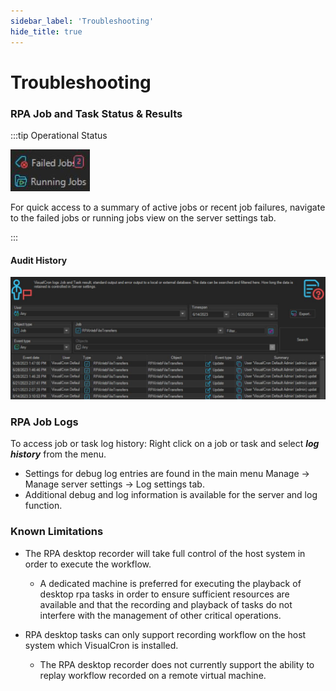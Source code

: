 ```yaml
---
sidebar_label: 'Troubleshooting'
hide_title: true
---
```


# Troubleshooting

### RPA Job and Task Status & Results

:::tip Operational Status

![Operational Status](../static/img/operationalstatus.JPG)  

For quick access to a summary of active jobs or recent job failures, navigate to the failed jobs or running jobs view on the server settings tab. 

:::

#### Audit History

![Audit History](../static/img/AuditHistoryDetails.JPG)

### RPA Job Logs  

To access job or task log history: Right click on a job or task and select _**log history**_ from the menu.
- Settings for debug log entries are found in the main menu Manage -> Manage server settings -> Log settings tab.
- Additional debug and log information is available for the server and log function.

### Known Limitations

- The RPA desktop recorder will take full control of the host system in order to execute the workflow.
  - A dedicated machine is preferred for executing the playback of desktop rpa tasks in order to ensure sufficient resources are available and that the recording and playback of tasks do not interfere with the management of other critical operations. 

- RPA desktop tasks can only support recording workflow on the host system which VisualCron is installed.
  - The RPA desktop recorder does not currently support the ability to replay workflow recorded on a remote virtual machine.
